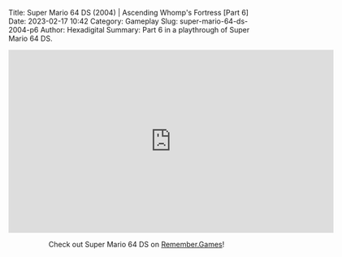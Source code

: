 Title: Super Mario 64 DS (2004) | Ascending Whomp's Fortress [Part 6]
Date: 2023-02-17 10:42
Category: Gameplay
Slug: super-mario-64-ds-2004-p6
Author: Hexadigital
Summary: Part 6 in a playthrough of Super Mario 64 DS.

<center><iframe src="https://www.youtube.com/embed/nX3vn1dORQM?feature=oembed" allow="accelerometer; autoplay; encrypted-media; gyroscope; picture-in-picture" width="640" height="360" frameborder="0"></iframe>

Check out Super Mario 64 DS on [Remember.Games](https://remember.games/game/2250/super-mario-64-ds/)!</center>

